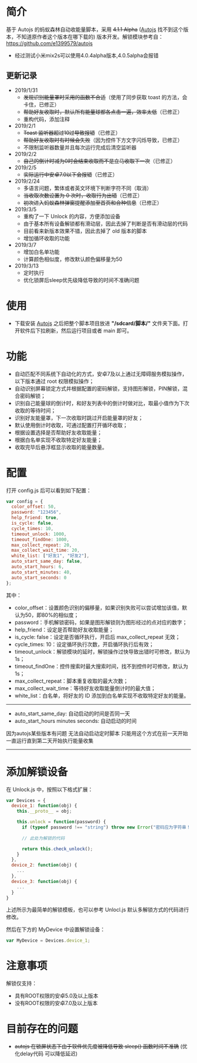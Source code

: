 # 简介

基于 Autojs 的蚂蚁森林自动收能量脚本，采用  ~~4.1.1 Alpha~~ ([Autojs](https://github.com/hyb1996/Auto.js/releases) 找不到这个版本，不知道原作者这个版本在哪下载的) 版本开发。解锁模块参考自：https://github.com/e1399579/autojs

- 经过测试小米mix2s可以使用4.0.4alpha版本,4.0.5alpha会报错

## 更新记录

- 2019/1/31 
  - ~~发现识别能量罩时采用的函数不合适~~（使用了同步获取 toast 的方法，会卡住，已修正）
  - ~~帮助好友收取时，默认所有能量球都各点击一遍，效率太低~~（已修正）
  - 重构代码，添加注释
- 2019/2/1
  - ~~Toast 监听器超过10过导致报错~~（已修正）
  - ~~帮助好友收取时有时候会失败~~（因为控件下方文字闪烁导致，已修正）
  - 不限制监听器数量并且每次运行完成后清空监听器
- 2019/2/2
  - ~~自己的倒计时减为0时会结束收取而不是立马收取下一次~~（已修正）
- 2019/2/5
  - ~~实际运行中安卓7.0以下会报错~~（已修正）
- 2019/2/24
  - 多语言问题，繁体或者英文环境下判断字符不同（取消）
  - ~~当收取次数设置为 0 次时，收取行为出错~~（已修正）
  - ~~初次进入蚂蚁森林弹窗提醒添加至首页和合种信息~~（已修正）
- 2019/3/5
  - 重构了一下 Unlock 的内容，方便添加设备
  - 由于基本所有设备解锁都有滑动层，因此去掉了判断是否有滑动层的代码
  - 目前看来新版本效果不错，因此去掉了 old 版本的脚本
  - 增加循环收取的功能
- 2019/3/7
  - 增加白名单功能
  - 计算颜色相似度，修改默认颜色偏移量为50
- 2019/3/13
  - 定时执行
  - 优化锁屏后sleep优先级降低导致的时间不准确问题

# 使用

- 下载安装 [Autojs](https://github.com/hyb1996/Auto.js/releases) 之后把整个脚本项目放进 __"/sdcard/脚本/"__ 文件夹下面。打开软件后下拉刷新，然后运行项目或者 main 即可。

# 功能

- 自动匹配不同系统下自动化的方式，安卓7及以上通过无障碍服务模拟操作，以下版本通过 root 权限模拟操作；
- 自动识别屏幕锁定方式并根据配置的密码解锁，支持图形解锁，PIN解锁，混合密码解锁；
- 识别自己能量球的倒计时，和好友列表中的倒计时做对比，取最小值作为下次收取的等待时间；
- 识别好友能量罩，下一次收取时跳过开启能量罩的好友；
- 默认使用倒计时收取，可通过配置打开循环收取；
- 根据设置选择是否帮助好友收取能量；
- 根据白名单实现不收取特定好友能量；
- 收取完毕后悬浮框显示收取的能量数量。

# 配置

打开 config.js 后可以看到如下配置：

```javascript
var config = {
  color_offset: 50,
  password: "123456",
  help_friend: true,
  is_cycle: false,
  cycle_times: 10,
  timeout_unlock: 1000,
  timeout_findOne: 1000,
  max_collect_repeat: 20,
  max_collect_wait_time: 20,
  white_list: ["好友1", "好友2"],
  auto_start_same_day: false,
  auto_start_hours: 6,
  auto_start_minutes: 40,
  auto_start_seconds: 0
};
```

其中：

- color_offset：设置颜色识别的偏移量，如果识别失败可以尝试增加该值，默认为50，即80%的相似度；
- password：手机解锁密码，如果是图形解锁则为图形经过的点对应的数字；
- help_friend：设定是否帮助好友收取能量；
- is_cycle: false：设定是否循环执行，开启后 max_collect_repeat 无效；
- cycle_times: 10：设定循环执行次数，开启循环执行后有效；
- timeout_unlock：解锁模块的延时，解锁操作过快导致出错时可修改，默认为1s；
- timeout_findOne：控件搜索时最大搜索时间，找不到控件时可修改，默认为1s；
- max_collect_repeat：脚本重复收取的最大次数；
- max_collect_wait_time：等待好友收取能量倒计时的最大值；
- white_list：白名单，将好友的 ID 添加到白名单实现不收取特定好友的能量。

---------

- auto_start_same_day: 自动启动的时间是否同一天
- auto_start_hours minutes seconds: 自动启动的时间 

因为autojs某些版本有问题 无法自动启动定时脚本 只能用这个方式在前一天开始一直运行直到第二天开始执行能量收集

-----------


# 添加解锁设备

在 Unlock.js 中，按照以下格式扩展：

```javascript
var Devices = { 
  device_1: function(obj) {
    this.__proto__ = obj;

    this.unlock = function(password) {
      if (typeof password !== "string") throw new Error("密码应为字符串！");
      
      // 此处为解锁的代码

      return this.check_unlock();
    }
  },
  device_2: function(obj) {
    ...
  },
  device_3: function(obj) {
    ...
  }
}
```

上述所示为最简单的解锁模板，也可以参考 Unlocl.js 默认多解锁方式的代码进行修改。

然后在下方的 MyDevice 中设置解锁设备：

```javascript
var MyDevice = Devices.device_1;
```

# 注意事项

解锁仅支持：

- 具有ROOT权限的安卓5.0及以上版本
- 没有ROOT权限的安卓7.0及以上版本

# 目前存在的问题

- ~~autojs 在锁屏状态下由于软件优先度被降低导致 sleep() 函数时间不准确~~ (优化delay代码 可以降低延迟)
